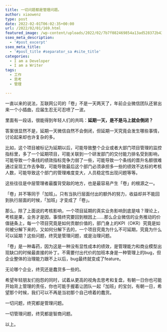 ```yaml
---
title: 一切问题都是管理问题。
author: xiaowenz
type: post
date: 2022-02-01T06:02:35+00:00
url: /2022/02/01/169.html
featured_image: /wp-content/uploads/2022/02/7b7f082469854a13ad528372b43b59b8.jpeg
sseo_meta_description:
  - '#post_excerpt'
sseo_meta_title:
  - '#post_title #separator_sa #site_title'
categories:
  - I am a Developer
  - I am a Writer
tags:
  - 工作
  - 思考
  - 管理

---
```

一直以来的说法，互联网公司的「卷」不是一天两天了，年前企业微信团队还冒出来一个小插曲，应届生忍无可忍喷了一波。

里面有一段话，很能得到年轻人们的共鸣：**延期一天，是不是马上就会倒闭？**

答案很显然不是，延期一天微信自然不会倒闭，但延期一天究竟会发生哪些事情，讨论起来却也许复杂的多。

比如，这个项目被标记为延期以后，可能导致整个企业或者大部门项目管理的监控指标里，多了一个延期项目，可能关联到一个研发部门的交付能力排名受到影响，可能导致一个条线的绩效指标竞争力弱了一些，可能导致一个条线的晋升名额很难通过呈现工作去争取，可能导致最后这个部门必须承担多一些的绩效不达标的考核人数，可能导致这个部门的管理难度变大，人员稳定性出现问题等等。

这些往往是中层管理者最腹背受敌的地方，也是最容易产生「卷」的根源之一。

「卷」并不等同于「加班」。只有当执行层面付出的额外的努力，收益却并不能回到执行层面的时候，「加班」才变成了「卷」。

那么，除了上面说的考核影响，一个项目延期的真实业务影响到底是啥？理论上，考核是果，业务才是因，事情终究要回到根因上……那么企业微信的业务推动的价值链条上，每一个项目究竟是如何贡献价值的，部门身上的KPI（OKR）究竟是如何被分解下来的，又如何分解下去的，一个项目究竟为什么不可延期，究竟为什么可以延期？这些问题，终究是管理问题，或是治理问题。

「卷」是一种毒药，因为这是一种没有显性成本的绩效，是管理能力和商业模型出现缺口的时候最直接的补丁。不需要付出代价的加班本身是一种管理上的bug，但企业整体的治理能力跟不上以后，bug最终就变成了feature。

无论哪个企业，终究还是蠢货多一些的。

希望年轻朋友们抱怨的同时，试着从更高的视角去思考和复盘，有朝一日你也可能开始背上管理的责任，你也可能手握着让团队一起「加班」的宝剑，有朝一日，希望那个时候，我们可以不再是当初那个自己喷着的蠢货。

一切问题，终究都是管理问题。

一切管理问题，终究都是智商问题。

以上。